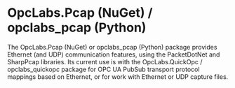 OpcLabs.Pcap (NuGet) / opclabs_pcap (Python)
===========================================

The OpcLabs.Pcap (NuGet) or opclabs_pcap (Python) package provides Ethernet 
(and UDP) communication features, using the PacketDotNet and SharpPcap 
libraries. Its current use is with the OpcLabs.QuickOpc / opclabs_quickopc 
package for OPC UA PubSub transport protocol mappings based on Ethernet, or 
for work with Ethernet or UDP capture files.
